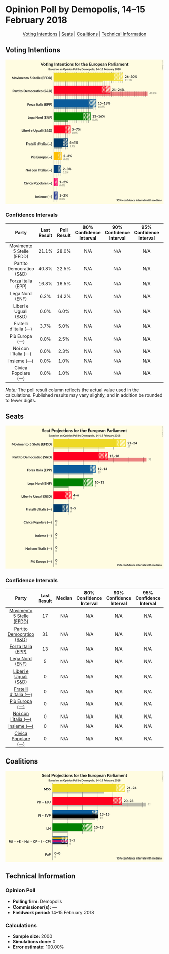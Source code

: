 # Opinion Poll by Demopolis, 14–15 February 2018

<p align="center"><a href="#voting-intentions">Voting Intentions</a> | <a href="#seats">Seats</a> | <a href="#coalitions">Coalitions</a> | <a href="#technical-information">Technical Information</a></p>

## Voting Intentions

![Graph with voting intentions not yet produced](2018-02-15-Demopolis.png "Voting Intentions")

### Confidence Intervals

| Party | Last Result | Poll Result | 80% Confidence Interval | 90% Confidence Interval | 95% Confidence Interval | 99% Confidence Interval |
|:-----:|:-----------:|:-----------:|:-----------------------:|:-----------------------:|:-----------------------:|:-----------------------:|
| Movimento 5 Stelle (EFDD) | 21.1% | 28.0% | N/A |N/A |N/A |N/A |
| Partito Democratico (S&D) | 40.8% | 22.5% | N/A |N/A |N/A |N/A |
| Forza Italia (EPP) | 16.8% | 16.5% | N/A |N/A |N/A |N/A |
| Lega Nord (ENF) | 6.2% | 14.2% | N/A |N/A |N/A |N/A |
| Liberi e Uguali (S&D) | 0.0% | 6.0% | N/A |N/A |N/A |N/A |
| Fratelli d’Italia (—) | 3.7% | 5.0% | N/A |N/A |N/A |N/A |
| Più Europa (—) | 0.0% | 2.5% | N/A |N/A |N/A |N/A |
| Noi con l’Italia (—) | 0.0% | 2.3% | N/A |N/A |N/A |N/A |
| Insieme (—) | 0.0% | 1.0% | N/A |N/A |N/A |N/A |
| Civica Popolare (—) | 0.0% | 1.0% | N/A |N/A |N/A |N/A |

*Note:* The poll result column reflects the actual value used in the calculations. Published results may vary slightly, and in addition be rounded to fewer digits.

## Seats

![Graph with seats not yet produced](2018-02-15-Demopolis-seats.png "Seats")

### Confidence Intervals

| Party | Last Result | Median | 80% Confidence Interval | 90% Confidence Interval | 95% Confidence Interval | 99% Confidence Interval |
|:-----:|:-----------:|:------:|:-----------------------:|:-----------------------:|:-----------------------:|:-----------------------:|
| <a href="#movimento-5-stelle-(efdd)">Movimento 5 Stelle (EFDD)</a> | 17 | N/A | N/A |N/A |N/A |N/A |
| <a href="#partito-democratico-(s&d)">Partito Democratico (S&D)</a> | 31 | N/A | N/A |N/A |N/A |N/A |
| <a href="#forza-italia-(epp)">Forza Italia (EPP)</a> | 13 | N/A | N/A |N/A |N/A |N/A |
| <a href="#lega-nord-(enf)">Lega Nord (ENF)</a> | 5 | N/A | N/A |N/A |N/A |N/A |
| <a href="#liberi-e-uguali-(s&d)">Liberi e Uguali (S&D)</a> | 0 | N/A | N/A |N/A |N/A |N/A |
| <a href="#fratelli-d’italia-(—)">Fratelli d’Italia (—)</a> | 0 | N/A | N/A |N/A |N/A |N/A |
| <a href="#più-europa-(—)">Più Europa (—)</a> | 0 | N/A | N/A |N/A |N/A |N/A |
| <a href="#noi-con-l’italia-(—)">Noi con l’Italia (—)</a> | 0 | N/A | N/A |N/A |N/A |N/A |
| <a href="#insieme-(—)">Insieme (—)</a> | 0 | N/A | N/A |N/A |N/A |N/A |
| <a href="#civica-popolare-(—)">Civica Popolare (—)</a> | 0 | N/A | N/A |N/A |N/A |N/A |


## Coalitions

![Graph with coalitions seats not yet produced](2018-02-15-Demopolis-coalitions-seats.png "Coalitions Seats")


## Technical Information

### Opinion Poll

+ **Polling firm:** Demopolis
+ **Commissioner(s):** —
+ **Fieldwork period:** 14–15 February 2018

### Calculations

+ **Sample size:** 2000
+ **Simulations done:** 0
+ **Error estimate:** 100.00%


